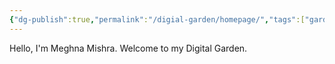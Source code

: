 ```yaml
---
{"dg-publish":true,"permalink":"/digial-garden/homepage/","tags":["gardenEntry"]}
---
```


Hello, I'm Meghna Mishra. Welcome to my Digital Garden. 